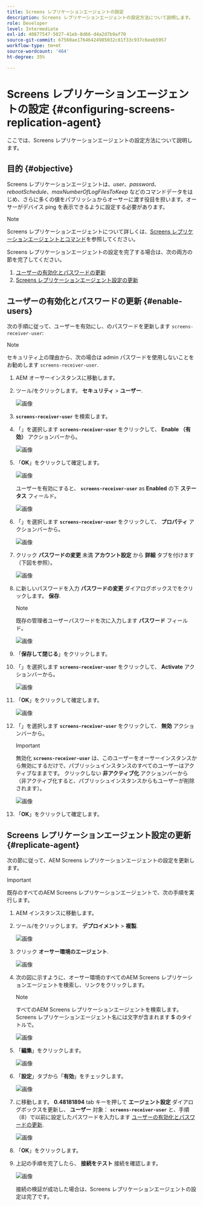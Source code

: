 ```yaml
---
title: Screens レプリケーションエージェントの設定
description: Screens レプリケーションエージェントの設定方法について説明します。
role: Developer
level: Intermediate
exl-id: 40877547-5027-41eb-8d66-d4a2d7b9af70
source-git-commit: 67560ae17646424985032c81f33c937c6eeb5957
workflow-type: tm+mt
source-wordcount: '464'
ht-degree: 35%

---
```


# Screens レプリケーションエージェントの設定 {#configuring-screens-replication-agent}

ここでは、Screens レプリケーションエージェントの設定方法について説明します。

## 目的 {#objective}

Screens レプリケーションエージェントは、*user*、*password*、*rebootSchedule*、*maxNumberOfLogFilesToKeep* などのコマンドデータをはじめ、さらに多くの値をパブリッシュからオーサーに渡す役目を担います。オーサーがデバイス ping を表示できるように設定する必要があります。

>[!NOTE]
>Screens レプリケーションエージェントについて詳しくは、[Screens レプリケーションエージェントとコマンド](https://experienceleague.adobe.com/en/docs/experience-manager-screens/user-guide/administering/author-publish/author-publish-architecture-overview#screens-replication-agents-and-commands)を参照してください。

Screens レプリケーションエージェントの設定を完了する場合は、次の両方の節を完了してください。

1. [ユーザーの有効化とパスワードの更新](#enable-users)
1. [Screens レプリケーションエージェント設定の更新](#replicate-agent)

## ユーザーの有効化とパスワードの更新 {#enable-users}

次の手順に従って、ユーザーを有効にし、のパスワードを更新します `screens-receiver-user`:

>[!NOTE]
>セキュリティ上の理由から、次の場合は admin パスワードを使用しないことをお勧めします `screens-receiver-user`.

1. AEM オーサーインスタンスに移動します。

1. ツール/をクリックします。 **セキュリティ** > **ユーザー**.

   ![画像](/help/user-guide/assets/screens-replication/screens-replication1.png)

1. **`screens-receiver-user`** を検索します。

1. 「」を選択します **`screens-receiver-user`** をクリックして、 **Enable （有効）** アクションバーから。

   ![画像](/help/user-guide/assets/screens-replication/screens-replication2.png)

1. 「**OK**」をクリックして確定します。

   ![画像](/help/user-guide/assets/screens-replication/screens-replication3.png)

   ユーザーを有効にすると、 **`screens-receiver-user`** as **Enabled** の下 **ステータス** フィールド。

   ![画像](/help/user-guide/assets/screens-replication/screens-replication4.png)

1. 「」を選択します **`screens-receiver-user`** をクリックして、 **プロパティ** アクションバーから。

   ![画像](/help/user-guide/assets/screens-replication/screens-replication5.png)

1. クリック **パスワードの変更** 未満 **アカウント設定** から **詳細** タブを付けます（下図を参照）。

   ![画像](/help/user-guide/assets/screens-replication/screens-replication6.png)

1. に新しいパスワードを入力 **パスワードの変更** ダイアログボックスでをクリックします。 **保存**.

   >[!NOTE]
   >既存の管理者ユーザーパスワードを次に入力します **パスワード** フィールド。

   ![画像](/help/user-guide/assets/screens-replication/screens-replication7.png)

1. 「**保存して閉じる**」をクリックします。

1. 「」を選択します **`screens-receiver-user`** をクリックして、 **Activate** アクションバーから。

   ![画像](/help/user-guide/assets/screens-replication/screens-replication8.png)

1. 「**OK**」をクリックして確定します。

   ![画像](/help/user-guide/assets/screens-replication/screens-replication9.png)

1. 「」を選択します **`screens-receiver-user`** をクリックして、 **無効** アクションバーから。

   >[!IMPORTANT]
   > 無効化 **`screens-receiver-user`** は、このユーザーをオーサーインスタンスから無効にするだけで、パブリッシュインスタンスのすべてのユーザーはアクティブなままです。 クリックしない **非アクティブ化** アクションバーから（非アクティブ化すると、パブリッシュインスタンスからもユーザーが削除されます）。

   ![画像](/help/user-guide/assets/screens-replication/screens-replication10.png)

1. 「**OK**」をクリックして確定します。

## Screens レプリケーションエージェント設定の更新 {#replicate-agent}

次の節に従って、AEM Screens レプリケーションエージェントの設定を更新します。

>[!IMPORTANT]
>既存のすべてのAEM Screens レプリケーションエージェントで、次の手順を実行します。

1. AEM インスタンスに移動します。
1. ツール/をクリックします。 **デプロイメント** > **複製**.

   ![画像](/help/user-guide/assets/screens-replication/screens-replication1a.png)

1. クリック **オーサー環境のエージェント**.

   ![画像](/help/user-guide/assets/screens-replication/screens-replication1b.png)

1. 次の図に示すように、オーサー環境のすべてのAEM Screens レプリケーションエージェントを検索し、リンクをクリックします。

   >[!NOTE]
   >すべてのAEM Screens レプリケーションエージェントを検索します。 Screens レプリケーションエージェント名には文字が含まれます **S** のタイトルで。

   ![画像](/help/user-guide/assets/screens-replication/screens-replication1c.png)

1. 「**編集**」をクリックします。

   ![画像](/help/user-guide/assets/screens-replication/screens-replication1d.png)

1. 「**設定**」タブから「**有効**」をチェックします。

   ![画像](/help/user-guide/assets/screens-replication/screens-replication1e.png)

1. に移動します。 **0.48181894** tab キーを押して **エージェント設定** ダイアログボックスを更新し、 **ユーザー** 対象： **`screens-receiver-user`** と、手順（8）で以前に設定したパスワードを入力します [ユーザーの有効化とパスワードの更新](#enable-users).

   ![画像](/help/user-guide/assets/screens-replication/screens-replication1-f.png)

1. 「**OK**」をクリックします。

1. 上記の手順を完了したら、 **接続をテスト** 接続を確認します。

   ![画像](/help/user-guide/assets/screens-replication/screens-replication1g.png)

   接続の検証が成功した場合は、Screens レプリケーションエージェントの設定は完了です。

